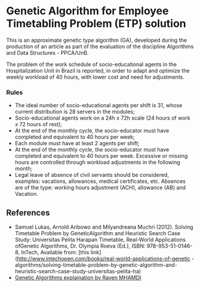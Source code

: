 # Genetic Algorithm for Employee Timetabling Problem (ETP) solution

This is an approximate genetic type algorithm (GA), developed during the production of an article as part of the evaluation of the discipline Algorithms and Data Structures - PPCA/UnB.

The problem of the work schedule of socio-educational agents in the Hospitalization Unit in Brazil is reported, in order to adapt and optimize the weekly workload of 40 hours, with lower cost and need for adjustments.

### Rules
- The ideal number of socio-educational agents per shift is 31, whose current distribution is 28 servers in the modules;
- Socio-educational agents work on a 24h x 72h scale (24 hours of work x 72 hours of rest);
- At the end of the monthly cycle, the socio-educator must have completed and equivalent to 40 hours per week;
- Each module must have at least 2 agents per shift;
- At the end of the monthly cycle, the socio-educator must have completed and equivalent to 40 hours per week. Excessive or missing hours are controlled through workload adjustments in the following month;
- Legal leave of absence of civil servants should be considered, examples: vacations, allowances, medical certificates, etc. Absences are of the type: working hours adjustment (ACH), allowance (AB) and Vacation.

## References

* Samuel Lukas, Arnold Aribowo and Milyandreana Muchri (2012). Solving Timetable Problem by GeneticAlgorithm and Heuristic Search Case Study: Universitas Pelita Harapan Timetable, Real-World Applications ofGenetic Algorithms, Dr. Olympia Roeva (Ed.), ISBN: 978-953-51-0146-8, InTech, Available from: [this link](http://www.intechopen.com/books/real-world-applications-of-genetic -algorithms/solving-timetable-problem-by-genetic-algorithm-and-heuristic-search-case-study-universitas-pelita-ha)
* [Genetic Algorithms explaination by Rayen MHAMDI](https://rayenmhamdi.github.io/ai/ga/)
